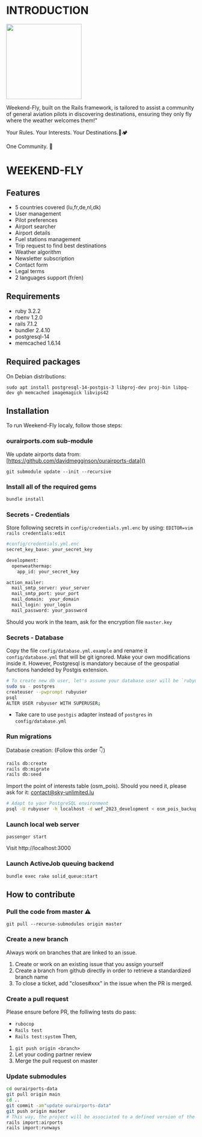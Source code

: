 # INTRODUCTION

<img src="https://github.com/alexstan67/wef_2023/blob/master/app/assets/images/full-logo-early-dark.png" width="200" />

Weekend-Fly, built on the Rails framework, is tailored to assist a community of general aviation pilots in discovering destinations, ensuring they only fly where the weather welcomes them!"

Your Rules. Your Interests. Your Destinations.🌴🏕️

One Community. 💪

# WEEKEND-FLY

## Features
- 5 countries covered (lu,fr,de,nl,dk)
- User management
- Pilot preferences
- Airport searcher
- Airport details
- Fuel stations management
- Trip request to find best destinations
- Weather algorithm
- Newsletter subscription
- Contact form
- Legal terms
- 2 languages support (fr/en)

## Requirements
* ruby 3.2.2
* rbenv 1.2.0
* rails 7.1.2
* bundler 2.4.10
* postgresql-14
* memcached 1.6.14

## Required packages
On Debian distributions:

`sudo apt install postgresql-14-postgis-3 libproj-dev proj-bin libpq-dev gh memcached imagemagick libvips42`

## Installation
To run Weekend-Fly localy, follow those steps:

### ourairports.com sub-module
We update airports data from: [https://github.com/davidmegginson/ourairports-data]()

`git submodule update --init --recursive`

### Install all of the required gems
````bash 
bundle install
````

### Secrets - Credentials
Store following secrets in `config/credentials.yml.enc` by using: `EDITOR=vim rails credentials:edit`
````bash
#config/credentials.yml.enc
secret_key_base: your_secret_key

development:
  openweathermap:
    app_id: your_secret_key

action_mailer:
  mail_smtp_server: your_server
  mail_smtp_port: your_port
  mail_domain:  your_domain
  mail_login: your_login
  mail_password: your_password
````
Should you work in the team, ask for the encryption file `master.key`

### Secrets - Database
Copy the file `config/database.yml.example` and rename it `config/database.yml` that will be git ignored.
Make your own modifications inside it. However, Postgresql is mandatory because of the geospatial functions
handeled by Postgis extension.

````bash
# To create new db user, let's assume your database user will be `rubyuser`:
sudo su - postgres
createuser --pwprompt rubyuser
psql
ALTER USER rubyuser WITH SUPERUSER;
````
- Take care to use `postgis` adapter instead of `postgres` in `config/database.yml`

### Run migrations

Database creation: (Follow this order 👇) 
````bash
rails db:create
rails db:migrate
rails db:seed
````
Import the point of interests table (osm_pois). Should you need it, please ask for it: contact@sky-unlimited.lu
````bash
# Adapt to your PostgreSQL environment
psql -U rubyuser -h localhost -d wef_2023_development < osm_pois_backup.sql
````

### Launch local web server

`passenger start`

Visit http://localhost:3000

### Launch ActiveJob queuing backend

`bundle exec rake solid_queue:start`

## How to contribute

### Pull the code from master ⚠️

`git pull --recurse-submodules origin master`

### Create a new branch
Always work on branches that are linked to an issue.
1. Create or work on an existing issue that you assign yourself
2. Create a branch from github directly in order to retrieve a standardized branch name
3. To close a ticket, add "closes#xxx" in the issue when the PR is merged.

### Create a pull request
Please ensure before PR, the folliwing tests do pass:
- `rubocop`
- `Rails test`
- `Rails test:system`
Then,
1. `git push origin <branch>`
2. Let your coding partner review
3. Merge the pull request on master

### Update submodules
````bash
cd ourairports-data
git pull origin main
cd ..
git commit -am"update ourairports-data"
git push origin master
# This way, the project will be associated to a defined version of the submodule
rails import:airports
rails import:runways
````
